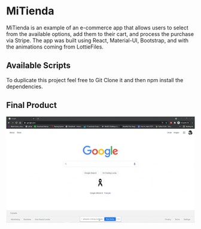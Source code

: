 # MiTienda

MiTienda is an example of an e-commerce app that allows users to select from the available options, add them to their cart, and process the purchase via Stripe. The app was built using React, Material-UI, Bootstrap, and with the animations coming from LottieFiles.

## Available Scripts

To duplicate this project feel free to Git Clone it and then npm install the dependencies. 

## Final Product

![Alt Text](MiTienda.gif)

